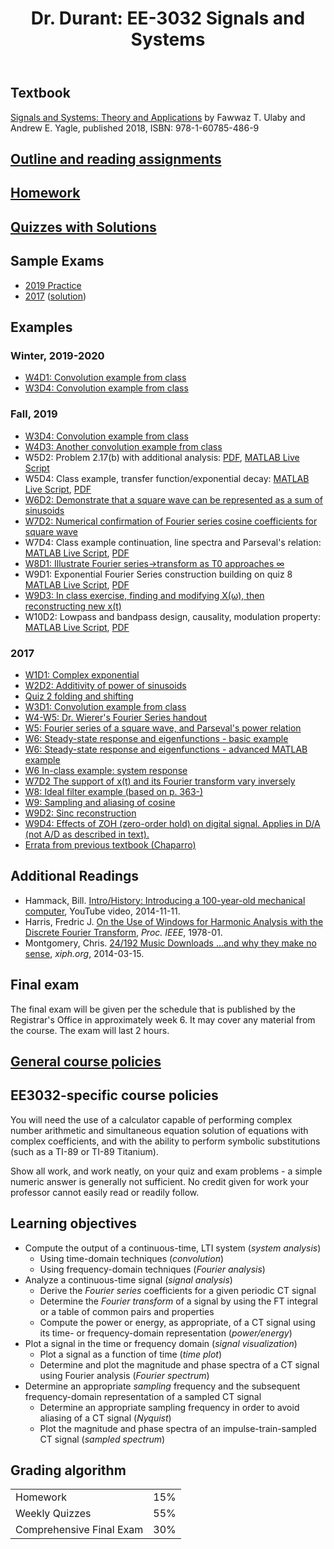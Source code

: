 ﻿---
title: "Dr. Durant: EE-3032 Signals and Systems"
---

## Textbook

[Signals and Systems: Theory and Applications](http://ss2.eecs.umich.edu/) by Fawwaz T. Ulaby and Andrew E. Yagle, published 2018, ISBN: 978-1-60785-486-9

## [Outline and reading assignments](dailySchedule.pdf)

## [Homework](hw/)

## [Quizzes with Solutions](quiz/)

## Sample Exams
* [2019 Practice](finalPractice-f19.pdf)
* [2017](final-f17.pdf) ([solution](final-f17-sol.pdf))

## Examples
### Winter, 2019-2020
* [W4D1: Convolution example from class](w4d1_w1920.txt)
* [W3D4: Convolution example from class](w3d4_w1920.txt)

### Fall, 2019
* [W3D4: Convolution example from class](w3d4-f19.txt)
* [W4D3: Another convolution example from class](w4d3-f19.txt)
* W5D2: Problem 2.17(b) with additional analysis: [PDF](w5d2-f19.pdf), [MATLAB Live Script](w5d2-f19.mlx)
* W5D4: Class example, transfer function/exponential decay: [MATLAB Live Script](w5d4-f19.mlx), [PDF](w5d4-f19.pdf)
* [W6D2: Demonstrate that a square wave can be represented as a sum of sinusoids](w6d2-f19.txt)
* [W7D2: Numerical confirmation of Fourier series cosine coefficients for square wave](w7d2-f19.txt)
* W7D4: Class example continuation, line spectra and Parseval's relation: [MATLAB Live Script](w7d4-f19.mlx), [PDF](w7d4-f19.pdf)
* [W8D1: Illustrate Fourier series&rarr;transform as T0 approaches &infin;](w8d1-f19.txt)
* W9D1: Exponential Fourier Series construction building on quiz 8 [MATLAB Live Script](w9d1-f19.mlx), [PDF](w9d1-f19.pdf)
* [W9D3: In class exercise, finding and modifying X(&omega;), then reconstructing new x(t)](w9d3-f19.txt)
* W10D2: Lowpass and bandpass design, causality, modulation property: [MATLAB Live Script](w10d2-f19.mlx), [PDF](w10d2-f19.pdf)

### 2017
* <a href="w1d1-f17.txt">W1D1: Complex exponential</a>
* <a href="w2d2-f17.txt">W2D2: Additivity of power of sinusoids</a>
* <a href="q2-f17.txt">Quiz 2 folding and shifting</a>
* <a href="w3d1-f17.txt">W3D1: Convolution example from class</a>
* <a href="fourierSeries.pdf">W4-W5: Dr. Wierer's Fourier Series handout</a>
* <a href="w5-f17.txt">W5: Fourier series of a square wave, and Parseval's power relation</a>
* <a href="w6-f17.txt">W6: Steady-state response and eigenfunctions - basic example</a>
* <a href="w6v2-f17.txt">W6: Steady-state response and eigenfunctions - advanced MATLAB example</a>
* <a href="w6ex-f17.txt">W6 In-class example: system response</a>
* <a href="w7d2-f17.txt">W7D2 The support of x(t) and its Fourier transform vary inversely</a>
* <a href="w8-f17.txt">W8: Ideal filter example (based on p. 363-)</a>
* <a href="w9cosAlias-f17.txt">W9: Sampling and aliasing of cosine</a>
* <a href="w9d2-f17.txt">W9D2: Sinc reconstruction</a>
* <a href="w9d4-f17.txt">W9D4: Effects of ZOH (zero-order hold) on digital signal. Applies in D/A (not A/D as described in text).</a>
* <a href="errata-chaparro.html">Errata from previous textbook (Chaparro)</a>

## Additional Readings
* Hammack, Bill. [Intro/History: Introducing a 100-year-old mechanical computer](https://www.youtube.com/watch?v=NAsM30MAHLg), YouTube video, 2014-11-11.
* Harris, Fredric J. [On the Use of Windows for Harmonic Analysis with the Discrete Fourier Transform](http://ieeexplore.ieee.org/xpl/articleDetails.jsp?arnumber=1455106), *Proc. IEEE*, 1978-01.
* Montgomery, Chris. [24/192 Music Downloads ...and why they make no sense](https://people.xiph.org/~xiphmont/demo/neil-young.html), *xiph.org*, 2014-03-15.

## Final exam

The final exam will be given per the schedule that is published by the Registrar's Office in approximately week 6.
It may cover any material from the course.
The exam will last 2 hours.

## [General course policies](../policies.html)

## EE3032-specific course policies

You will need the use of a calculator capable of performing complex number arithmetic and simultaneous equation solution
of equations with complex coefficients, and with the ability to perform symbolic substitutions (such as a TI-89 or TI-89 Titanium).

Show all work, and work neatly, on your quiz and exam problems - a simple numeric answer is generally not sufficient.
No credit given for work your professor cannot easily read or readily follow.

## Learning objectives

* Compute the output of a continuous-time, LTI system (*system analysis*)
  * Using time-domain techniques (*convolution*)
  * Using frequency-domain techniques (*Fourier analysis*)
* Analyze a continuous-time signal (*signal analysis*)
  * Derive the *Fourier series* coefficients for a given periodic CT signal
  * Determine the *Fourier transform* of a signal by using the FT integral or a table of common pairs and properties
  * Compute the power or energy, as appropriate, of a CT signal using its time- or frequency-domain representation (*power/energy*)
* Plot a signal in the time or frequency domain (*signal visualization*)
  * Plot a signal as a function of time (*time plot*)
  * Determine and plot the magnitude and phase spectra of a CT signal using Fourier analysis (*Fourier spectrum*)
* Determine an appropriate *sampling* frequency and the subsequent frequency-domain representation of a sampled CT signal
  * Determine an appropriate sampling frequency in order to avoid aliasing of a CT signal (*Nyquist*)
  * Plot the magnitude and phase spectra of an impulse-train-sampled CT signal (*sampled spectrum*)

## Grading algorithm

<table>
<tr><td>Homework</td>			<td align="right">15%</td></tr>
<tr><td>Weekly Quizzes</td>		<td align="right">55%</td></tr>
<tr><td>Comprehensive Final Exam</td>	<td align="right">30%</td></tr>
</table>
